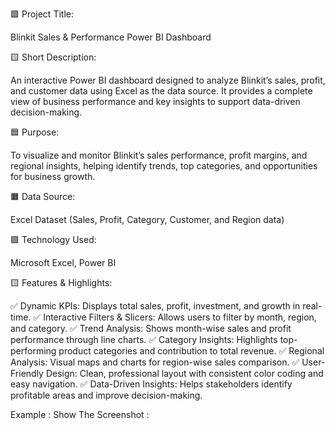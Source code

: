 🟩 Project Title:

Blinkit Sales & Performance Power BI Dashboard

🟨 Short Description:

An interactive Power BI dashboard designed to analyze Blinkit’s sales, profit, and customer data using Excel as the data source. It provides a complete view of business performance and key insights to support data-driven decision-making.

🟦 Purpose:

To visualize and monitor Blinkit’s sales performance, profit margins, and regional insights, helping identify trends, top categories, and opportunities for business growth.

🟧 Data Source:

Excel Dataset (Sales, Profit, Category, Customer, and Region data)

🟪 Technology Used:

Microsoft Excel, Power BI

🟨 Features & Highlights:

✅ Dynamic KPIs: Displays total sales, profit, investment, and growth in real-time.
✅ Interactive Filters & Slicers: Allows users to filter by month, region, and category.
✅ Trend Analysis: Shows month-wise sales and profit performance through line charts.
✅ Category Insights: Highlights top-performing product categories and contribution to total revenue.
✅ Regional Analysis: Visual maps and charts for region-wise sales comparison.
✅ User-Friendly Design: Clean, professional layout with consistent color coding and easy navigation.
✅ Data-Driven Insights: Helps stakeholders identify profitable areas and improve decision-making.


Example :
Show The Screenshot : 









